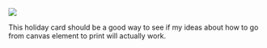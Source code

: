 ![](https://db-feed.s3.amazonaws.com/legacy/Screen_Shot_2018_12_15_at_12_31_56_PM-1544895222176.png)

This holiday card should be a good way to see if my ideas about how to go from canvas element to print will actually work.

